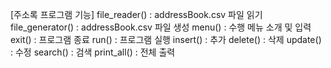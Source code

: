 [주소록 프로그램 기능]
file_reader()       : addressBook.csv 파일 읽기
file_generator()    : addressBook.csv 파일 생성
menu()              : 수행 메뉴 소개 및 입력
exit()              : 프로그램 종료
run()               : 프로그램 실행
insert()            : 추가
delete()            : 삭제
update()            : 수정
search()            : 검색
print_all()         : 전체 출력